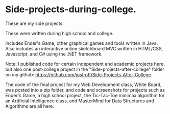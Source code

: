 # Side-projects-during-college.
These are my side projects. 

These were written during high school and college.

Includes Ender's Game, other graphical games and tools written in Java.
Also includes an interactive online sketchboard MVC written in HTML/CSS, Javascript, and C# using the .NET framework.

Note: I published code for certain independent and academic projects here, but also one post-college project in the "Side-projects-after-college" folder on my github: https://github.com/jostroff/Side-Projects-After-College.

The code of the final project for my Web Development class, White Board, was posted into a zip folder, and code and screenshots for projects such as Ender's Game, a high school project, the Tic-Tac-Toe minimax algorithm for an Artificial Intelligence class, and MasterMind for Data Structures and Algorithms are all here.
